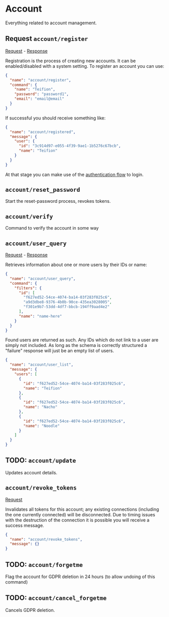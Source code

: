 # Account
Everything related to account management.

## Request `account/register`
[Request](/priv/static/schema/commands/account/register_command.json) - [Response](/priv/static/schema/messages/account/registered_message.json)

Registration is the process of creating new accounts. It can be enabled/disabled with a system setting. To register an account you can use:
```json
{
  "name": "account/register",
  "command": {
    "name": "Teifion",
    "password": "password1",
    "email": "email@email"
  }
}
```

If successful you should receive something like:

```json
{
  "name": "account/registered",
  "message": {
    "user": {
      "id": "3c914d97-e055-4f39-9ae1-1b5276c67bcb",
      "name": "Teifion"
    }
  }
}
```

At that stage you can make use of the [authentication flow](authentication.md) to login.

## `account/reset_password`
Start the reset-password process, revokes tokens.

## `account/verify`
Command to verify the account in some way

## `account/user_query`
[Request](/priv/static/schema/commands/account/user_query_command.json) - [Response](/priv/static/schema/messages/account/user_list_message.json)

Retrieves information about one or more users by their IDs or name:
```json
{
  "name": "account/user_query",
  "command": {
    "filters": {
      "id": [
        "f627ed52-54ce-4074-ba14-03f283f025c6",
        "a9d3dbe8-9376-4b0b-90ce-435ea3028005",
        "f301e9b7-53dd-4df7-bbcb-194ff9aad4e2"
      ],
      "name": "name-here"
    }
  }
}
```

Found users are returned as such. Any IDs which do not link to a user are simply not included. As long as the schema is correctly structured a "failure" response will just be an empty list of users.

```json
{
  "name": "account/user_list",
  "message": {
    "users": [
      {
        "id": "f627ed52-54ce-4074-ba14-03f283f025c6",
        "name": "Teifion"
      },
      {
        "id": "f627ed52-54ce-4074-ba14-03f283f025c6",
        "name": "Nacho"
      },
      {
        "id": "f627ed52-54ce-4074-ba14-03f283f025c6",
        "name": "Noodle"
      }
    ]
  }
}
```

## TODO: `account/update`
Updates account details.

## `account/revoke_tokens`
[Request](/priv/static/schema/commands/account/revoke_tokens_command.json)

Invalidates all tokens for this account; any existing connections (including the one currently connected) will be disconnected. Due to timing issues with the destruction of the connection it is possible you will receive a success message.

```json
{
  "name": "account/revoke_tokens",
  "message": {}
}
```

## TODO: `account/forgetme`
Flag the account for GDPR deletion in 24 hours (to allow undoing of this command)

## TODO: `account/cancel_forgetme`
Cancels GDPR deletion.

